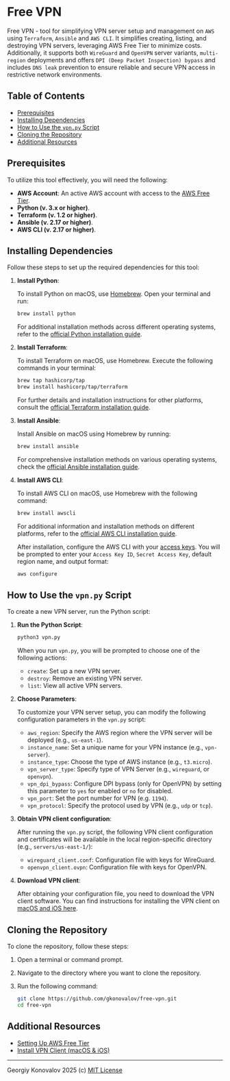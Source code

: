 # Free VPN

Free VPN - tool for simplifying VPN server setup and management on `AWS` using `Terraform`, `Ansible` and `AWS CLI`. It simplifies creating, listing, and destroying VPN servers, leveraging AWS Free Tier to minimize costs. Additionally, it supports both `WireGuard` and `OpenVPN` server variants, `multi-region` deployments and offers `DPI (Deep Packet Inspection) bypass` and includes `DNS leak` prevention to ensure reliable and secure VPN access in restrictive network environments.

## Table of Contents
- [Prerequisites](#prerequisites)
- [Installing Dependencies](#installing-dependencies)
- [How to Use the `vpn.py` Script](#how-to-use-the-vpnpy-script)
- [Cloning the Repository](#cloning-the-repository)
- [Additional Resources](#additional-resources)

## <a id="prerequisites">Prerequisites</a>

To utilize this tool effectively, you will need the following:

- **AWS Account**: An active AWS account with access to the [AWS Free Tier](https://github.com/gkonovalov/free-vpn/blob/main/docs/aws.md).
- **Python (v. 3.x or higher)**.
- **Terraform (v. 1.2 or higher)**.
- **Ansible (v. 2.17 or higher)**.
- **AWS CLI (v. 2.17 or higher)**.

## <a id="installing-dependencies">Installing Dependencies</a>

Follow these steps to set up the required dependencies for this tool:

1. **Install Python**:

   To install Python on macOS, use [Homebrew](https://brew.sh/). Open your terminal and run:

    ```bash
    brew install python
    ```

   For additional installation methods across different operating systems, refer to the [official Python installation guide](https://www.python.org/downloads/).

2. **Install Terraform**:

   To install Terraform on macOS, use Homebrew. Execute the following commands in your terminal:

    ```bash
    brew tap hashicorp/tap
    brew install hashicorp/tap/terraform
    ```

   For further details and installation instructions for other platforms, consult the [official Terraform installation guide](https://developer.hashicorp.com/terraform/install).

3. **Install Ansible**:

   Install Ansible on macOS using Homebrew by running:

    ```bash
    brew install ansible
    ```

   For comprehensive installation methods on various operating systems, check the [official Ansible installation guide](https://docs.ansible.com/ansible/latest/installation_guide/intro_installation.html).

4. **Install AWS CLI**:

   To install AWS CLI on macOS, use Homebrew with the following command:

    ```bash
    brew install awscli
    ```

   For additional information and installation methods on different platforms, refer to the [official AWS CLI installation guide](https://docs.aws.amazon.com/cli/latest/userguide/getting-started-install.html).

   After installation, configure the AWS CLI with your [access keys](https://github.com/gkonovalov/free-vpn/blob/main/docs/aws.md#create-aws-and-access-keys). You will be prompted to enter your `Access Key ID`, `Secret Access Key`, default region name, and output format:

    ```bash
    aws configure
    ```

## <a id="how-to-use-the-vpnpy-script">How to Use the `vpn.py` Script</a>

To create a new VPN server, run the Python script:

1. **Run the Python Script**:

    ```bash
    python3 vpn.py
    ```

    When you run `vpn.py`, you will be prompted to choose one of the following actions:

    - `create`: Set up a new VPN server.
    - `destroy`: Remove an existing VPN server.
    - `list`: View all active VPN servers.


2. **Choose Parameters**:

    To customize your VPN server setup, you can modify the following configuration parameters in the `vpn.py` script:

    - `aws_region`: Specify the AWS region where the VPN server will be deployed (e.g., `us-east-1`).
    - `instance_name`: Set a unique name for your VPN instance (e.g., `vpn-server`).
    - `instance_type`: Choose the type of AWS instance (e.g., `t3.micro`).
    - `vpn_server_type`: Specify type of VPN Server (e.g., `wireguard`, or `openvpn`).
    - `vpn_dpi_bypass`: Configure DPI bypass (only for OpenVPN) by setting this parameter to `yes` for enabled or `no` for disabled.
    - `vpn_port`: Set the port number for VPN (e.g. `1194`).
    - `vpn_protocol`: Specify the protocol used by VPN (e.g., `udp` or `tcp`).


3. **Obtain VPN client configuration**:

    After running the `vpn.py` script, the following VPN client configuration and certificates will be available in the local region-specific directory (e.g., `servers/us-east-1/`):

    - `wireguard_client.conf`: Configuration file with keys for WireGuard.
    - `openvpn_client.ovpn`:  Configuration file with keys for OpenVPN.


4. **Download VPN client**:

    After obtaining your configuration file, you need to download the VPN client software. You can find instructions for installing the VPN client on [macOS and iOS here](https://github.com/gkonovalov/free-vpn/blob/main/docs/client.md).


## <a id="cloning-the-repository">Cloning the Repository</a>

To clone the repository, follow these steps:

1. Open a terminal or command prompt.
2. Navigate to the directory where you want to clone the repository.
3. Run the following command:

    ```bash
    git clone https://github.com/gkonovalov/free-vpn.git
    cd free-vpn
    ```

## <a id="additional-resources">Additional Resources</a>
- [Setting Up AWS Free Tier](https://github.com/gkonovalov/free-vpn/blob/main/docs/aws.md)
- [Install VPN Client (macOS & iOS)](https://github.com/gkonovalov/free-vpn/blob/main/docs/client.md)

------------
Georgiy Konovalov 2025 (c) [MIT License](https://opensource.org/licenses/MIT)